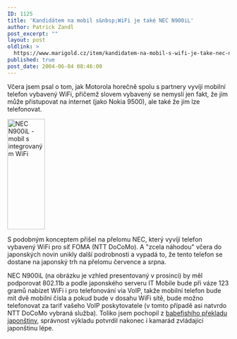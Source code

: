 ```yaml
---
ID: 1125
title: 'Kandidátem na mobil s&nbsp;WiFi je také NEC N900iL'
author: Patrick Zandl
post_excerpt: ""
layout: post
oldlink: >
  https://www.marigold.cz/item/kandidatem-na-mobil-s-wifi-je-take-nec-n900il
published: true
post_date: 2004-06-04 08:46:00
---
```

<p>
Včera jsem psal o tom, jak Motorola horečně spolu s partnery vyvíjí mobilní telefon vybavený WiFi, přičemž slovem vybavený se nemyslí jen fakt, že jím může přistupovat na internet (jako Nokia 9500), ale také že jím lze telefonovat. </p>

<div class="leftbox"><img src="/wp-content/uploads/20040604-nec-wifi.jpg" alt="NEC N900iL - mobil s integrovaným WiFi" width="85" height="250" /></div>
<p>
S podobným konceptem přišel na přelomu NEC, který vyvíjí telefon vybavený WiFi pro síť FOMA (NTT DoCoMo). A "zcela náhodou" včera do japonských novin unikly další podrobnosti a vypadá to, že tento telefon se dostane na japonský trh na přelomu července a srpna. </p>

<p>
NEC N900iL (na obrázku je vzhled presentovaný v prosinci) by měl podporovat 802.11b a podle japonského serveru IT Mobile bude při váze 123 gramů nabízet WiFi i pro telefonování via VoIP, takže mobilní telefon bude mít dvě mobilní čísla a pokud bude v dosahu WiFi sítě, bude možno telefonovat za tarif vašeho VoIP poskytovatele (v tomto případě asi natvrdo NTT DoCoMo vybraná služba). Toliko jsem pochopil z <a href="http://babelfish.altavista.com/babelfish/trurl_pagecontent?lp=ja_en&#038;url=http://www.itmedia.co.jp/mobile/0312/02/n_dual.html">babefishího překladu japonštiny</a>, správnost výkladu potvrdil nakonec i kamarád zvládající japonštinu lépe.
</p>
